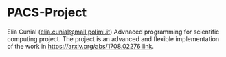 # PACS-Project

Elia Cunial (elia.cunial@mail.polimi.it) Advnaced programming for scientific computing project.
The project is an advanced and flexible implementation of the work in [https://arxiv.org/abs/1708.02276 link](https://arxiv.org/abs/1708.02276).


